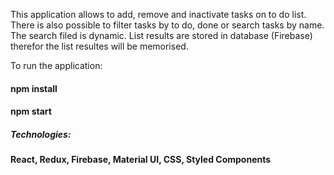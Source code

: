 This application allows to add, remove and inactivate tasks on to do list. There is also possible to filter tasks by to do, done or search tasks by name. The search filed is dynamic. List results are stored in database (Firebase) therefor the list resultes will be memorised. 

 To run the application:
#### npm install
#### npm start

##### Technologies:
#### React, Redux, Firebase, Material UI, CSS, Styled Components

